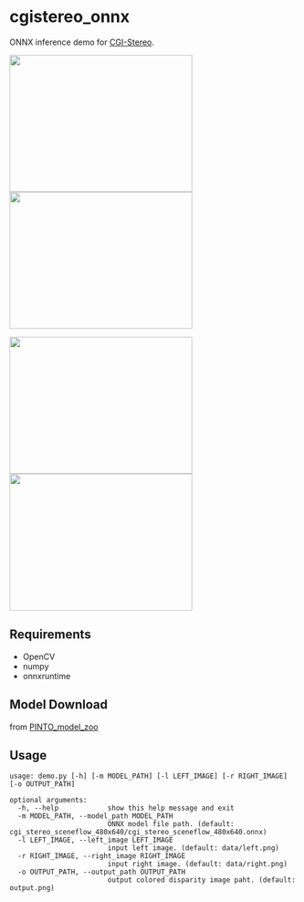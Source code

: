 # cgistereo_onnx

ONNX inference demo for [CGI-Stereo](https://github.com/gangweiX/CGI-Stereo).


<img src="https://github.com/fateshelled/cgistereo_onnx/blob/main/data/im0.png" width="320" height="240" alt=""><img src="https://user-images.githubusercontent.com/53618876/223908423-dbf68910-141f-4160-89b9-69722454f2f5.png" width="320" height="240" alt="">

<img src="https://github.com/fateshelled/cgistereo_onnx/blob/main/data/left.png" width="320" height="240" alt=""><img src="https://user-images.githubusercontent.com/53618876/223908408-22ca7389-a3e8-47cf-9bde-38782571444d.png" width="320" height="240" alt="">


## Requirements
- OpenCV
- numpy
- onnxruntime

## Model Download
from [PINTO_model_zoo](https://github.com/PINTO0309/PINTO_model_zoo/tree/main/358_CGI-Stereo)

## Usage
```
usage: demo.py [-h] [-m MODEL_PATH] [-l LEFT_IMAGE] [-r RIGHT_IMAGE] [-o OUTPUT_PATH]

optional arguments:
  -h, --help            show this help message and exit
  -m MODEL_PATH, --model_path MODEL_PATH
                        ONNX model file path. (default: cgi_stereo_sceneflow_480x640/cgi_stereo_sceneflow_480x640.onnx)
  -l LEFT_IMAGE, --left_image LEFT_IMAGE
                        input left image. (default: data/left.png)
  -r RIGHT_IMAGE, --right_image RIGHT_IMAGE
                        input right image. (default: data/right.png)
  -o OUTPUT_PATH, --output_path OUTPUT_PATH
                        output colored disparity image paht. (default: output.png)
```
